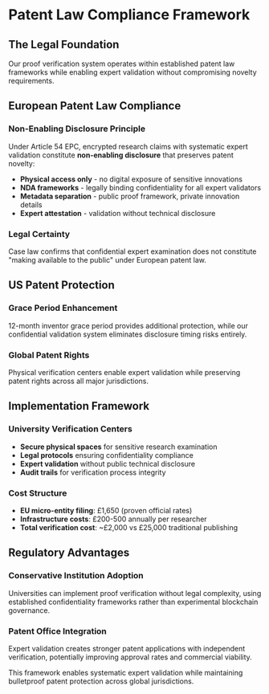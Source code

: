# Patent Law Compliance Framework

## The Legal Foundation

Our proof verification system operates within established patent law frameworks while enabling expert validation without compromising novelty requirements.

## European Patent Law Compliance

### Non-Enabling Disclosure Principle
Under Article 54 EPC, encrypted research claims with systematic expert validation constitute **non-enabling disclosure** that preserves patent novelty:

- **Physical access only** - no digital exposure of sensitive innovations
- **NDA frameworks** - legally binding confidentiality for all expert validators  
- **Metadata separation** - public proof framework, private innovation details
- **Expert attestation** - validation without technical disclosure

### Legal Certainty
Case law confirms that confidential expert examination does not constitute "making available to the public" under European patent law.

## US Patent Protection

### Grace Period Enhancement
12-month inventor grace period provides additional protection, while our confidential validation system eliminates disclosure timing risks entirely.

### Global Patent Rights
Physical verification centers enable expert validation while preserving patent rights across all major jurisdictions.

## Implementation Framework

### University Verification Centers
- **Secure physical spaces** for sensitive research examination
- **Legal protocols** ensuring confidentiality compliance
- **Expert validation** without public technical disclosure
- **Audit trails** for verification process integrity

### Cost Structure
- **EU micro-entity filing**: £1,650 (proven official rates)
- **Infrastructure costs**: £200-500 annually per researcher
- **Total verification cost**: ~£2,000 vs £25,000 traditional publishing

## Regulatory Advantages

### Conservative Institution Adoption
Universities can implement proof verification without legal complexity, using established confidentiality frameworks rather than experimental blockchain governance.

### Patent Office Integration
Expert validation creates stronger patent applications with independent verification, potentially improving approval rates and commercial viability.

This framework enables systematic expert validation while maintaining bulletproof patent protection across global jurisdictions.

